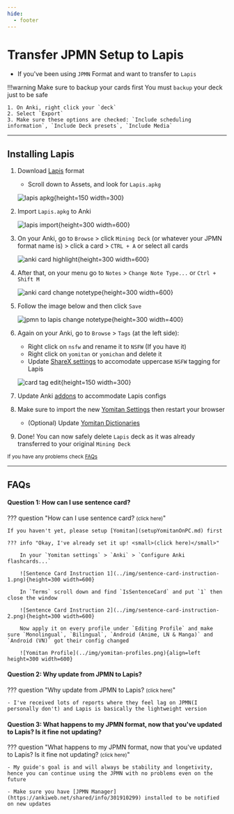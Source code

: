```yaml
---
hide:
  - footer
---
```

# Transfer JPMN Setup to Lapis

- If you've been using `JPMN` Format and want to transfer to `Lapis`

!!!warning Make sure to backup your cards first
    You must `backup` your deck just to be safe

    1. On Anki, right click your `deck`
    2. Select `Export`
    3. Make sure these options are checked: `Include scheduling information`, `Include Deck presets`, `Include Media`

---

## Installing Lapis

1. Download [Lapis](https://github.com/donkuri/lapis/releases/latest) format
    - Scroll down to Assets, and look for `Lapis.apkg`
    
    ![lapis apkg](../img/lapis-apkg.png){height=150 width=300}

2. Import `Lapis.apkg` to Anki

    ![lapis import](../img/lapis-import.png){height=300 width=600}

3. On your Anki, go to `Browse` > click `Mining Deck` (or whatever your JPMN format name is) > click a card > `CTRL + A` or select all cards

    ![anki card highlight](../img/anki-card-highlight.png){height=300 width=600}

4. After that, on your menu go to `Notes` > `Change Note Type...` or `Ctrl + Shift M`

    ![anki card change notetype](../img/anki-card-change-notetype.png){height=300 width=600}

5. Follow the image below and then click `Save`

    ![jpmn to lapis change notetype](../img/jpmn-to-lapis-change-notetype.png){height=300 width=400}

6. Again on your Anki, go to `Browse` > `Tags` (at the left side):
    - Right click on `nsfw` and rename it to `NSFW` (If you have it)
    - Right click on `yomitan` or `yomichan` and delete it
    - Update [ShareX settings](https://drive.google.com/drive/folders/1vxkbfe7tr27NxWP5baFaLLmqnExt-3Ba?usp=sharing) to accomodate uppercase `NSFW` tagging for Lapis
    
    ![card tag edit](../img/card-tag-edit.png){height=150 width=300}

7. Update Anki [addons](https://drive.google.com/drive/folders/1dfmYAp0eg_bhhAkohUISYaS6B6QOBtww?usp=sharing) to accommodate Lapis configs

8. Make sure to import the new [Yomitan Settings](https://drive.google.com/drive/folders/1DHJ18Lk2_tVYWJ1Adhe8XByuyFBGuTr_?usp=sharing) then restart your browser
    - (Optional) Update [Yomitan Dictionaries](https://drive.google.com/drive/folders/1DHJ18Lk2_tVYWJ1Adhe8XByuyFBGuTr_?usp=sharing)

9. Done! You can now safely delete `Lapis` deck as it was already transferred to your original `Mining Deck`

<small>If you have any problems check [FAQs](transferJPMNToLapis.md/#faqs)</small>

---

## FAQs

#### Question 1: How can I use sentence card?

??? question "How can I use sentence card? <small>(click here)</small>"

    If you haven't yet, please setup [Yomitan](setupYomitanOnPC.md) first

    ??? info "Okay, I've already set it up! <small>(click here)</small>"

        In your `Yomitan settings` > `Anki` > `Configure Anki flashcards...`

        ![Sentence Card Instruction 1](../img/sentence-card-instruction-1.png){height=300 width=600}
        
        In `Terms` scroll down and find `IsSentenceCard` and put `1` then close the window

        ![Sentence Card Instruction 2](../img/sentence-card-instruction-2.png){height=300 width=600}

        Now apply it on every profile under `Editing Profile` and make sure `Monolingual`, `Bilingual`, `Android (Anime, LN & Manga)` and `Android (VN)` got their config changed

        ![Yomitan Profile](../img/yomitan-profiles.png){align=left height=300 width=600}

#### Question 2: Why update from JPMN to Lapis?

??? question "Why update from JPMN to Lapis? <small>(click here)</small>"

    - I've received lots of reports where they feel lag on JPMN(I personally don't) and Lapis is basically the lightweight version

#### Question 3: What happens to my JPMN format, now that you've updated to Lapis? Is it fine not updating?

??? question "What happens to my JPMN format, now that you've updated to Lapis? Is it fine not updating? <small>(click here)</small>"

    - My guide's goal is and will always be stability and longetivity, hence you can continue using the JPMN with no problems even on the future

    - Make sure you have [JPMN Manager](https://ankiweb.net/shared/info/301910299) installed to be notified on new updates